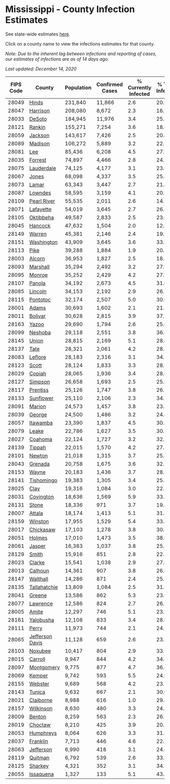 # Mississippi - County Infection Estimates

See state-wide estimates [here](/infections/us-ms).

Click on a county name to view the infections estimates for that county.

*Note: Due to the inherent lag between infections and reporting of cases, our estimates of infections are as of 14 days ago.*

*Last updated: December 14, 2020*

|   FIPS Code |                             County |   Population |   Confirmed Cases |   % Currently Infected |   % Total Infected |
|-------------|------------------------------------|--------------|-------------------|------------------------|--------------------|
|       28049 |                     [Hinds](hinds) |      231,840 |            11,866 |                    2.6 |               20.9 |
|       28047 |               [Harrison](harrison) |      208,080 |             8,672 |                    2.3 |               16.2 |
|       28033 |                   [DeSoto](desoto) |      184,945 |            11,976 |                    3.4 |               25.3 |
|       28121 |                   [Rankin](rankin) |      155,271 |             7,254 |                    3.6 |               18.0 |
|       28059 |                 [Jackson](jackson) |      143,617 |             7,426 |                    2.5 |               20.4 |
|       28089 |                 [Madison](madison) |      106,272 |             5,889 |                    3.2 |               22.5 |
|       28081 |                         [Lee](lee) |       85,436 |             6,208 |                    4.5 |               27.9 |
|       28035 |                 [Forrest](forrest) |       74,897 |             4,466 |                    2.8 |               24.1 |
|       28075 |           [Lauderdale](lauderdale) |       74,125 |             4,177 |                    3.1 |               23.0 |
|       28067 |                     [Jones](jones) |       68,098 |             4,337 |                    3.5 |               25.4 |
|       28073 |                     [Lamar](lamar) |       63,343 |             3,447 |                    2.7 |               21.4 |
|       28087 |                 [Lowndes](lowndes) |       58,595 |             3,159 |                    4.1 |               20.5 |
|       28109 |         [Pearl River](pearl-river) |       55,535 |             2,011 |                    2.6 |               14.2 |
|       28071 |             [Lafayette](lafayette) |       54,019 |             3,645 |                    2.7 |               26.5 |
|       28105 |             [Oktibbeha](oktibbeha) |       49,587 |             2,833 |                    2.5 |               23.0 |
|       28045 |                 [Hancock](hancock) |       47,632 |             1,504 |                    2.0 |               12.4 |
|       28149 |                   [Warren](warren) |       45,381 |             2,146 |                    2.4 |               19.1 |
|       28151 |           [Washington](washington) |       43,909 |             3,645 |                    3.6 |               33.9 |
|       28113 |                       [Pike](pike) |       39,288 |             1,884 |                    1.9 |               20.2 |
|       28003 |                   [Alcorn](alcorn) |       36,953 |             1,827 |                    2.5 |               18.3 |
|       28093 |               [Marshall](marshall) |       35,294 |             2,492 |                    3.2 |               27.9 |
|       28095 |                   [Monroe](monroe) |       35,252 |             2,429 |                    4.2 |               27.7 |
|       28107 |                   [Panola](panola) |       34,192 |             2,673 |                    4.5 |               31.0 |
|       28085 |                 [Lincoln](lincoln) |       34,153 |             2,192 |                    2.9 |               26.3 |
|       28115 |               [Pontotoc](pontotoc) |       32,174 |             2,507 |                    5.0 |               30.0 |
|       28001 |                     [Adams](adams) |       30,693 |             1,602 |                    2.1 |               21.5 |
|       28011 |                 [Bolivar](bolivar) |       30,628 |             2,815 |                    3.9 |               37.2 |
|       28163 |                     [Yazoo](yazoo) |       29,690 |             1,794 |                    2.6 |               25.0 |
|       28099 |                 [Neshoba](neshoba) |       29,118 |             2,551 |                    3.8 |               36.8 |
|       28145 |                     [Union](union) |       28,815 |             2,169 |                    5.1 |               28.4 |
|       28137 |                       [Tate](tate) |       28,321 |             2,061 |                    4.2 |               28.3 |
|       28083 |                 [Leflore](leflore) |       28,183 |             2,316 |                    3.1 |               34.5 |
|       28123 |                     [Scott](scott) |       28,124 |             1,833 |                    3.3 |               28.7 |
|       28029 |                   [Copiah](copiah) |       28,065 |             1,936 |                    3.4 |               28.6 |
|       28127 |                 [Simpson](simpson) |       26,658 |             1,693 |                    2.5 |               25.9 |
|       28117 |               [Prentiss](prentiss) |       25,126 |             1,747 |                    3.8 |               26.7 |
|       28133 |             [Sunflower](sunflower) |       25,110 |             2,106 |                    2.3 |               34.7 |
|       28091 |                   [Marion](marion) |       24,573 |             1,457 |                    3.8 |               23.8 |
|       28039 |                   [George](george) |       24,500 |             1,486 |                    3.2 |               24.4 |
|       28057 |               [Itawamba](itawamba) |       23,390 |             1,837 |                    4.5 |               30.2 |
|       28079 |                     [Leake](leake) |       22,786 |             1,627 |                    3.5 |               30.3 |
|       28027 |                 [Coahoma](coahoma) |       22,124 |             1,727 |                    3.2 |               32.1 |
|       28139 |                   [Tippah](tippah) |       22,015 |             1,570 |                    4.2 |               27.7 |
|       28101 |                   [Newton](newton) |       21,018 |             1,315 |                    3.7 |               25.4 |
|       28043 |                 [Grenada](grenada) |       20,758 |             1,675 |                    3.6 |               32.3 |
|       28153 |                     [Wayne](wayne) |       20,183 |             1,436 |                    3.7 |               28.2 |
|       28141 |           [Tishomingo](tishomingo) |       19,383 |             1,305 |                    3.4 |               25.9 |
|       28025 |                       [Clay](clay) |       19,316 |             1,084 |                    3.0 |               22.2 |
|       28031 |             [Covington](covington) |       18,636 |             1,569 |                    5.9 |               33.7 |
|       28131 |                     [Stone](stone) |       18,336 |               971 |                    3.7 |               19.8 |
|       28007 |                   [Attala](attala) |       18,174 |             1,413 |                    5.1 |               31.8 |
|       28159 |                 [Winston](winston) |       17,955 |             1,529 |                    5.4 |               33.4 |
|       28017 |             [Chickasaw](chickasaw) |       17,103 |             1,278 |                    3.8 |               30.3 |
|       28051 |                   [Holmes](holmes) |       17,010 |             1,473 |                    3.5 |               38.0 |
|       28061 |                   [Jasper](jasper) |       16,383 |             1,037 |                    3.8 |               25.3 |
|       28129 |                     [Smith](smith) |       15,916 |               851 |                    2.8 |               22.3 |
|       28023 |                   [Clarke](clarke) |       15,541 |             1,038 |                    2.9 |               27.4 |
|       28013 |                 [Calhoun](calhoun) |       14,361 |               907 |                    3.8 |               26.0 |
|       28147 |               [Walthall](walthall) |       14,286 |               871 |                    2.4 |               25.5 |
|       28135 |       [Tallahatchie](tallahatchie) |       13,809 |             1,084 |                    2.5 |               31.9 |
|       28041 |                   [Greene](greene) |       13,586 |               862 |                    5.3 |               23.0 |
|       28077 |               [Lawrence](lawrence) |       12,586 |               824 |                    2.7 |               26.9 |
|       28005 |                     [Amite](amite) |       12,297 |               746 |                    5.1 |               23.2 |
|       28161 |             [Yalobusha](yalobusha) |       12,108 |               833 |                    3.4 |               28.0 |
|       28111 |                     [Perry](perry) |       11,973 |               744 |                    2.1 |               24.7 |
|       28065 | [Jefferson Davis](jefferson-davis) |       11,128 |               659 |                    2.6 |               23.7 |
|       28103 |                 [Noxubee](noxubee) |       10,417 |               804 |                    2.9 |               33.2 |
|       28015 |                 [Carroll](carroll) |        9,947 |               844 |                    4.2 |               34.8 |
|       28097 |           [Montgomery](montgomery) |        9,775 |               877 |                    4.7 |               36.8 |
|       28069 |                   [Kemper](kemper) |        9,742 |               593 |                    5.5 |               24.9 |
|       28155 |                 [Webster](webster) |        9,689 |               568 |                    4.2 |               23.3 |
|       28143 |                   [Tunica](tunica) |        9,632 |               667 |                    2.1 |               30.0 |
|       28021 |             [Claiborne](claiborne) |        8,988 |               616 |                    1.0 |               29.4 |
|       28157 |             [Wilkinson](wilkinson) |        8,630 |               480 |                    3.3 |               24.7 |
|       28009 |                   [Benton](benton) |        8,259 |               563 |                    2.3 |               26.9 |
|       28019 |                 [Choctaw](choctaw) |        8,210 |               425 |                    3.9 |               20.1 |
|       28053 |             [Humphreys](humphreys) |        8,064 |               626 |                    3.3 |               31.8 |
|       28037 |               [Franklin](franklin) |        7,713 |               446 |                    4.6 |               22.7 |
|       28063 |             [Jefferson](jefferson) |        6,990 |               418 |                    3.1 |               24.6 |
|       28119 |                 [Quitman](quitman) |        6,792 |               539 |                    2.6 |               33.2 |
|       28125 |                 [Sharkey](sharkey) |        4,321 |               352 |                    3.1 |               34.7 |
|       28055 |             [Issaquena](issaquena) |        1,327 |               133 |                    5.1 |               43.4 |